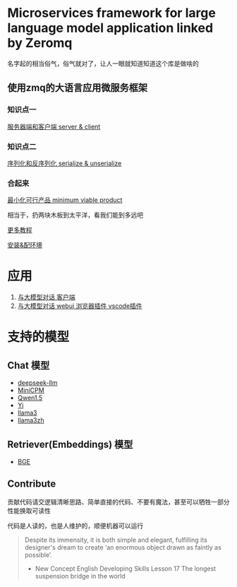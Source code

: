 # Microservices framework for large language model application linked by Zeromq

名字起的相当俗气，俗气就对了，让人一眼就知道知道这个库是做啥的

## 使用zmq的大语言应用微服务框架

### 知识点一
[服务器端和客户端 server & client](https://github.com/noooop/zerollama/tree/main/tutorial/basis/0x01)

### 知识点二
[序列化和反序列化 serialize & unserialize](https://github.com/noooop/zerollama/tree/main/tutorial/basis/0x02)

### 合起来
[最小化可行产品 minimum viable product](https://github.com/noooop/zerollama/tree/main/tutorial/basis/0x03)

相当于，扔两块木板到太平洋，看我们能到多远吧

[更多教程](https://github.com/noooop/zerollama/tree/main/tutorial)

[安装&配环境](./setup)

# 应用
1. [与大模型对话 客户端](./applications/chat_cli)
2. [与大模型对话 webui 浏览器插件 vscode插件](./applications/chat_webui)

# 支持的模型
## Chat 模型
- [deepseek-llm](https://github.com/noooop/zerollama/tree/main/zerollama/models/deepseek)
- [MiniCPM](https://github.com/noooop/zerollama/tree/main/zerollama/models/openbmb)
- [Qwen1.5](https://github.com/noooop/zerollama/tree/main/zerollama/models/qwen)
- [Yi](https://github.com/noooop/zerollama/tree/main/zerollama/models/yi)
- [llama3](https://github.com/noooop/zerollama/tree/main/zerollama/models/llama)
- [llama3zh](https://github.com/noooop/zerollama/tree/main/zerollama/models/llama)


## Retriever(Embeddings) 模型
- [BGE](https://github.com/noooop/zerollama/tree/main/zerollama/models/baai)

## Contribute
贡献代码请交逻辑清晰思路、简单直接的代码、不要有魔法，甚至可以牺牲一部分性能换取可读性

代码是人读的，也是人维护的，顺便机器可以运行

> Despite its immensity, it is both simple and elegant, fulfilling its designer's dream to create ‘an enormous object drawn as faintly as possible’.
> - New Concept English Developing Skills Lesson 17 The longest suspension bridge in the world